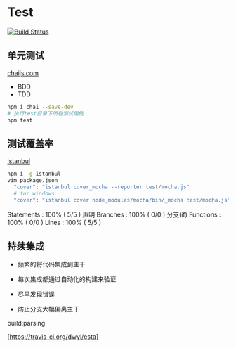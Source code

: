 # Test

[![Build Status](https://travis-ci.org/wovert/TestTutorials.svg?branch=master)](https://travis-ci.org/wovert/TestTutorials)

## 单元测试

[chaijs.com](http://chaijs.com)

- BDD
- TDD

```sh
npm i chai --save-dev
# 执行test目录下所有测试用例
npm test
```

## 测试覆盖率

[istanbul](https://github.com/gotwarlost/istanbul)

```sh
npm i -g istanbul
vim package.json
  "cover": "istanbul cover_mocha --reporter test/mocha.js"
  # for windows
  "cover": "istanbul cover node_modules/mocha/bin/_mocha test/mocha.js"
```

Statements   : 100% ( 5/5 ) 声明
Branches     : 100% ( 0/0 ) 分支(if)
Functions    : 100% ( 0/0 )
Lines        : 100% ( 5/5 )

## 持续集成

- 频繁的将代码集成到主干
- 每次集成都通过自动化的构建来验证

- 尽早发现错误
- 防止分支大幅偏离主干

build:parsing

[https://travis-ci.org/dwyl/esta]
